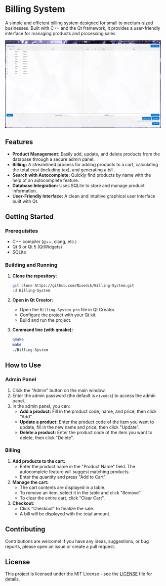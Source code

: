 # Billing System

A simple and efficient billing system designed for small to medium-sized businesses. Built with C++ and the Qt framework, it provides a user-friendly interface for managing products and processing sales.

![Screenshot](resources/screenshot.png)

## Features

*   **Product Management:** Easily add, update, and delete products from the database through a secure admin panel.
*   **Billing:** A streamlined process for adding products to a cart, calculating the total cost (including tax), and generating a bill.
*   **Search with Autocomplete:** Quickly find products by name with the help of an autocomplete feature.
*   **Database Integration:** Uses SQLite to store and manage product information.
*   **User-Friendly Interface:** A clean and intuitive graphical user interface built with Qt.

## Getting Started

### Prerequisites

*   C++ compiler (g++, clang, etc.)
*   Qt 6 or Qt 5 (QtWidgets)
*   SQLite

### Building and Running

1.  **Clone the repository:**
    ```bash
    git clone https://github.com/Nivedck/Billing-System.git
    cd Billing-System
    ```

2.  **Open in Qt Creator:**
    *   Open the `Billing-System.pro` file in Qt Creator.
    *   Configure the project with your Qt kit.
    *   Build and run the project.

3.  **Command line (with qmake):**
    ```bash
    qmake
    make
    ./Billing-System
    ```

## How to Use

### Admin Panel

1.  Click the "Admin" button on the main window.
2.  Enter the admin password (the default is `nivedck`) to access the admin panel.
3.  In the admin panel, you can:
    *   **Add a product:** Fill in the product code, name, and price, then click "Add".
    *   **Update a product:** Enter the product code of the item you want to update, fill in the new name and price, then click "Update".
    *   **Delete a product:** Enter the product code of the item you want to delete, then click "Delete".

### Billing

1.  **Add products to the cart:**
    *   Enter the product name in the "Product Name" field. The autocomplete feature will suggest matching products.
    *   Enter the quantity and press "Add to Cart".
2.  **Manage the cart:**
    *   The cart contents are displayed in a table.
    *   To remove an item, select it in the table and click "Remove".
    *   To clear the entire cart, click "Clear Cart".
3.  **Checkout:**
    *   Click "Checkout" to finalize the sale.
    *   A bill will be displayed with the total amount.

## Contributing

Contributions are welcome! If you have any ideas, suggestions, or bug reports, please open an issue or create a pull request.

## License

This project is licensed under the MIT License - see the [LICENSE](LICENSE) file for details.